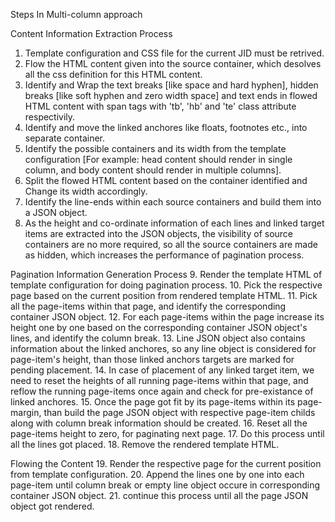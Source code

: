 Steps In Multi-column approach

Content Information Extraction Process
1. Template configuration and CSS file for the current JID must be retrived.
2. Flow the HTML content given into the source container, which desolves all the css definition for this HTML content.
3. Identify and Wrap the text breaks [like space and hard hyphen], hidden breaks [like soft hyphen and zero width space] and text ends in flowed HTML content with span tags with 'tb', 'hb' and 'te' class attribute respectivily.
4. Identify and move the linked anchores like floats, footnotes etc., into separate container.
5. Identify the possible containers and its width from the template configuration [For example: head content should render in single column, and body content should render in multiple columns].
6. Split the flowed HTML content based on the container identified and Change its width accordingly.
7. Identify the line-ends within each source containers and build them into a JSON object.
8. As the height and co-ordinate information of each lines and linked target items are extracted into the JSON objects, the visibility of source containers are no more required, so all the source containers are made as hidden, which increases the performance of pagination process.

Pagination Information Generation Process
9. Render the template HTML of template configuration for doing pagination process.
10. Pick the respective page based on the current position from rendered template HTML.
11. Pick all the page-items within that page, and identify the corresponding container JSON object. 
12. For each page-items within the page increase its height one by one based on the corresponding container JSON object's lines, and identify the column break.
13. Line JSON object also contains information about the linked anchores, so any line object is considered for page-item's height, than those linked anchors targets are marked for pending placement.
14. In case of placement of any linked target item, we need to reset the heights of all running page-items within that page, and reflow the running page-items once again and check for pre-existance of linked anchores.
15. Once the page got fit by its page-items within its page-margin, than build the page JSON object with respective page-item childs along with column break information should be created.
16. Reset all the page-items height to zero, for paginating next page.
17. Do this process until all the lines got placed.
18. Remove the rendered template HTML.

Flowing the Content
19. Render the respective page for the current position from template configuration.
20. Append the lines one by one into each page-item until column break or empty line object occure in corresponding container JSON object.
21. continue this process until all the page JSON object got rendered.
